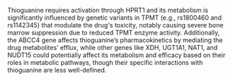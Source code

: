 Thioguanine requires activation through HPRT1 and its metabolism is significantly influenced by genetic variants in TPMT (e.g., rs1800460 and rs1142345) that modulate the drug's toxicity, notably causing severe bone marrow suppression due to reduced TPMT enzyme activity. Additionally, the ABCC4 gene affects thioguanine’s pharmacokinetics by mediating the drug metabolites’ efflux, while other genes like XDH, UGT1A1, NAT1, and NUDT15 could potentially affect its metabolism and efficacy based on their roles in metabolic pathways, though their specific interactions with thioguanine are less well-defined.